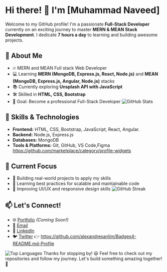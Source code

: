 # Hi there! 👋 I'm [Muhammad Naveed]

Welcome to my GitHub profile! I'm a passionate **Full-Stack Developer** currently on an exciting journey to master **MERN & MEAN Stack Development**. I dedicate **7 hours a day** to learning and building awesome projects. 

## 🚀 About Me
- 🔥 MERN and MEAN Full stack Web Developer
- 💻 Learning **MERN (MongoDB, Express.js, React, Node.js)** and **MEAN (MongoDB, Express.js, Angular, Node.js)** stacks
- 📚 Currently exploring **Unsplash API with JavaScript**
- 🛠️ Skilled in **HTML, CSS, Bootstrap**
- 🎯 Goal: Become a professional Full-Stack Developer
![GitHub Stats](https://github-readme-stats.vercel.app/api?username=your-github-username&show_icons=true&theme=radical)
## 🌟 Skills & Technologies
- **Frontend:** HTML, CSS, Bootstrap, JavaScript, React, Angular.
- **Backend:** Node.js, Express.js
- **Databases:** MongoDB
- **Tools & Platforms:** Git, GitHub, VS Code,Figma 
 https://github.com/marketplace/category/profile-widgets
## 📌 Current Focus
- 🚧 Building real-world projects to apply my skills
- 📖 Learning best practices for scalable and maintainable code
- 🎨 Improving UI/UX and responsive design skills
![GitHub Streak](https://streak-stats.demolab.com?user=your-github-username&theme=radical)
## 📫 Let's Connect!
- 🌐 [Portfolio]() *(Coming Soon!)*
- 📩 [Email](mailto:muhammadnaveedalijatt786@gmail.com)
- 💬 [LinkedIn](#)
- 🐦 [Twitter](#)
👉 https://github.com/alexandresanlim/Badges4-README.md-Profile

![Top Languages](https://github-readme-stats.vercel.app/api/top-langs/?username=your-github-username&layout=compact&theme=radical)
Thanks for stopping by! 😃 Feel free to check out my repositories and follow my journey. Let's build something amazing together! 🚀

